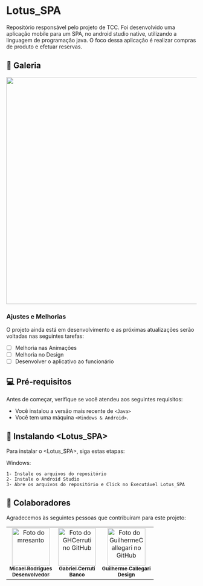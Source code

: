 # Lotus_SPA

<!---Esses são exemplos. Veja https://shields.io para outras pessoas ou para personalizar este conjunto de escudos. Você pode querer incluir dependências, status do projeto e informações de licença aqui--->


Repositório responsável pelo projeto de TCC. Foi desenvolvido uma aplicação mobile para um SPA, no android studio native, utilizando a linguagem de programação java. O foco dessa aplicação é realizar compras de produto e efetuar reservas.

## 📸 Galeria

<div align="left">
<img src="https://lledogrupo.com/wp-content/uploads/2018/04/white-img.jpg" width="600px" />
</div>


### Ajustes e Melhorias

O projeto ainda está em desenvolvimento e as próximas atualizações serão voltadas nas seguintes tarefas:

- [ ] Melhoria nas Animações
- [ ] Melhoria no Design
- [ ] Desenvolver o aplicativo ao funcionário

## 💻 Pré-requisitos

Antes de começar, verifique se você atendeu aos seguintes requisitos:
<!---Estes são apenas requisitos de exemplo. Adicionar, duplicar ou remover conforme necessário--->
* Você instalou a versão mais recente de `<Java>`
* Você tem uma máquina `<Windows & Android>`.

## 🚀 Instalando <Lotus_SPA>

Para instalar o <Lotus_SPA>, siga estas etapas:


Windows:
```
1- Instale os arquivos do repositório
2- Instale o Android Studio
3- Abre os arquivos do repositório e Click no Executável Lotus_SPA
```

## 🤝 Colaboradores

Agradecemos às seguintes pessoas que contribuíram para este projeto:

<table>
  <tr>
     <td align="center">
      <a href="#">
        <img src="https://avatars.githubusercontent.com/u/66914500?v=4" width="100px;" alt="Foto do mresanto"/><br>
        <sub>
          <b>Micael Rodrigues</b> <br> <b>Desenvolvedor</b>
        </sub>
      </a>
    </td>
    <td align="center">
      <a href="#">
        <img src="https://avatars.githubusercontent.com/u/66427525?v=4" width="100px;" alt="Foto do GHCerruti no GitHub"/><br>
        <sub>
          <b>Gabriel Cerruti</b>  <br> <b>Banco</b>
        </sub>
      </a>
    </td>
    <td align="center">
      <a href="#">
        <img src="https://avatars.githubusercontent.com/u/66626306?v=4" width="100px;" alt="Foto do GuilhermeCallegari no GitHub"/><br>
        <sub>
          <b>Guilherme Callegari</b>  <br> <b>Design</b>
        </sub>
      </a>
    </td>
    
    
  </tr>
</table>

